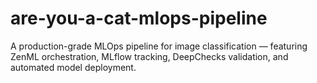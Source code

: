 # are-you-a-cat-mlops-pipeline
A production-grade MLOps pipeline for image classification — featuring ZenML orchestration, MLflow tracking, DeepChecks validation, and automated model deployment.
